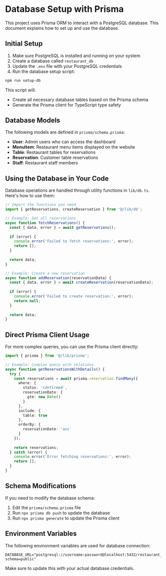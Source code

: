 # Database Setup with Prisma

This project uses Prisma ORM to interact with a PostgreSQL database. This document explains how to set up and use the database.

## Initial Setup

1. Make sure PostgreSQL is installed and running on your system
2. Create a database called `restaurant_db`
3. Update the `.env` file with your PostgreSQL credentials
4. Run the database setup script:

```bash
npm run setup-db
```

This script will:
- Create all necessary database tables based on the Prisma schema
- Generate the Prisma client for TypeScript type safety

## Database Models

The following models are defined in `prisma/schema.prisma`:

- **User**: Admin users who can access the dashboard
- **MenuItem**: Restaurant menu items displayed on the website
- **Table**: Restaurant tables for reservations
- **Reservation**: Customer table reservations
- **Staff**: Restaurant staff members

## Using the Database in Your Code

Database operations are handled through utility functions in `lib/db.ts`. Here's how to use them:

```typescript
// Import the functions you need
import { getReservations, createReservation } from '@/lib/db';

// Example: Get all reservations
async function fetchReservations() {
  const { data, error } = await getReservations();
  
  if (error) {
    console.error('Failed to fetch reservations:', error);
    return [];
  }
  
  return data;
}

// Example: Create a new reservation
async function addReservation(reservationData) {
  const { data, error } = await createReservation(reservationData);
  
  if (error) {
    console.error('Failed to create reservation:', error);
    return null;
  }
  
  return data;
}
```

## Direct Prisma Client Usage

For more complex queries, you can use the Prisma client directly:

```typescript
import { prisma } from '@/lib/prisma';

// Example: Complex query with relations
async function getReservationsWithDetails() {
  try {
    const reservations = await prisma.reservation.findMany({
      where: {
        status: 'confirmed',
        reservationDate: {
          gte: new Date()
        }
      },
      include: {
        table: true
      },
      orderBy: {
        reservationDate: 'asc'
      }
    });
    
    return reservations;
  } catch (error) {
    console.error('Error fetching reservations:', error);
    return [];
  }
}
```

## Schema Modifications

If you need to modify the database schema:

1. Edit the `prisma/schema.prisma` file
2. Run `npx prisma db push` to update the database
3. Run `npx prisma generate` to update the Prisma client

## Environment Variables

The following environment variables are used for database connection:

```
DATABASE_URL="postgresql://username:password@localhost:5432/restaurant_db?schema=public"
```

Make sure to update this with your actual database credentials. 